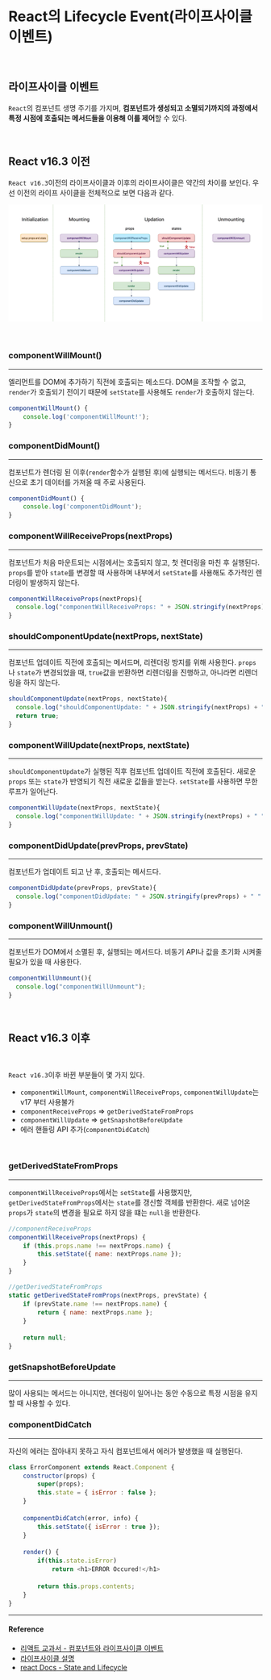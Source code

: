 # React의 Lifecycle Event(라이프사이클 이벤트)

<br/>

## 라이프사이클 이벤트

`React`의 컴포넌트 생명 주기를 가지며, **컴포넌트가 생성되고 소멸되기까지의 과정에서 특정 시점에 호출되는 메서드들을 이용해 이를 제어**할 수 있다.

<br/>

## React v16.3 이전

`React v16.3`이전의 라이프사이클과 이후의 라이프사이클은 약간의 차이를 보인다. 우선 이전의 라이프 사이클을 전체적으로 보면 다음과 같다.

![react_lifecylce](/assets/images/react_lifecylce.png)

<br/>

### componentWillMount()

---

엘리먼트를 DOM에 추가하기 직전에 호출되는 메소드다.
DOM을 조작할 수 없고, `render`가 호출되기 전이기 때문에 `setState`를 사용해도 `render`가 호출하지 않는다.

```js
componentWillMount() {
    console.log('componentWillMount!');
}
```

### componentDidMount()

---

컴포넌트가 렌더링 된 이후(`render`함수가 실행된 후)에 실행되는 메서드다. 비동기 통신으로 초기 데이터를 가져올 때 주로 사용된다.

```js
componentDidMount() {
    console.log('componentDidMount');
}
```

### componentWillReceiveProps(nextProps)

---

컴포넌트가 처음 마운트되는 시점에서는 호출되지 않고, 첫 렌더링을 마친 후 실행된다. `props`를 받아 `state`를 변경할 때 사용하며 내부에서 `setState`를 사용해도 추가적인 렌더링이 발생하지 않는다.

```js
componentWillReceiveProps(nextProps){
  console.log("componentWillReceiveProps: " + JSON.stringify(nextProps));
}
```

### shouldComponentUpdate(nextProps, nextState)

---

컴포넌트 업데이트 직전에 호출되는 메서드며, 리렌더링 방지를 위해 사용한다.
`props`나 `state`가 변경되었을 때, `true`값을 반환하면 리렌더링을 진행하고, 아니라면 리렌더링을 하지 않는다.

```js
shouldComponentUpdate(nextProps, nextState){
  console.log("shouldComponentUpdate: " + JSON.stringify(nextProps) + " " + JSON.stringify(nextState));
  return true;
}
```

### componentWillUpdate(nextProps, nextState)

---

`shouldComponentUpdate`가 실행된 직후 컴포넌트 업데이트 직전에 호출된다. 새로운 `props` 또는 `state`가 반영되기 직전 새로운 값들을 받는다. `setState`를 사용하면 무한 루프가 일어난다.

```js
componentWillUpdate(nextProps, nextState){
  console.log("componentWillUpdate: " + JSON.stringify(nextProps) + " " + JSON.stringify(nextState));
}
```

### componentDidUpdate(prevProps, prevState)

---

컴포넌트가 업데이트 되고 난 후, 호출되는 메서드다.

```js
componentDidUpdate(prevProps, prevState){
  console.log("componentDidUpdate: " + JSON.stringify(prevProps) + " " + JSON.stringify(prevState));
}
```

### componentWillUnmount()

---

컴포넌트가 DOM에서 소멸된 후, 실행되는 메서드다. 비동기 API나 값을 초기화 시켜줄 필요가 있을 때 사용한다.

```js
componentWillUnmount(){
  console.log("componentWillUnmount");
}
```

<br/>

## React v16.3 이후

<br/>

`React v16.3`이후 바뀐 부분들이 몇 가지 있다.

- `componentWillMount`, `componentWillReceiveProps`, `componentWillUpdate`는 v17 부터 사용불가
- `componentReceiveProps` => `getDerivedStateFromProps`
- `componentWillUpdate` => `getSnapshotBeforeUpdate`
- 에러 핸들링 API 추가(`componentDidCatch`)

<br/>

### getDerivedStateFromProps

---

`componentWillReceiveProps`에서는 `setState`를 사용했지만, `getDerivedStateFromProps`에서는 `state`를 갱신할 객체를 반환한다. 새로 넘어온 `props`가 `state`의 변경을 필요로 하지 않을 떄는 `null`을 반환한다.

```js
//componentReceiveProps
componentWillReceiveProps(nextProps) {
    if (this.props.name !== nextProps.name) {
        this.setState({ name: nextProps.name });
    }
}
```

```js
//getDerivedStateFromProps
static getDerivedStateFromProps(nextProps, prevState) {
    if (prevState.name !== nextProps.name) {
        return { name: nextProps.name };
    }

    return null;
}
```

### getSnapshotBeforeUpdate

---

많이 사용되는 메서드는 아니지만, 렌더링이 일어나는 동안 수동으로 특정 시점을 유지할 때 사용할 수 있다.

### componentDidCatch

---

자신의 에러는 잡아내지 못하고 자식 컴포넌트에서 에러가 발생했을 때 실행된다.

```js
class ErrorComponent extends React.Component {
    constructor(props) {
        super(props);
        this.state = { isError : false };
    }

    componentDidCatch(error, info) {
        this.setState({ isError : true });
    }

    render() {
        if(this.state.isError)
            return <h1>ERROR Occured!</h1>
        
        return this.props.contents;
    }
}
```

---

#### Reference

- [리액트 교과서 - 컴포넌트와 라이프사이클 이벤트](https://velog.io/@kyusung/%EB%A6%AC%EC%95%A1%ED%8A%B8-%EA%B5%90%EA%B3%BC%EC%84%9C-%EC%BB%B4%ED%8F%AC%EB%84%8C%ED%8A%B8%EC%99%80-%EB%9D%BC%EC%9D%B4%ED%94%84%EC%82%AC%EC%9D%B4%ED%81%B4-%EC%9D%B4%EB%B2%A4%ED%8A%B8)
- [라이프사이클 설명](http://projects.wojtekmaj.pl/react-lifecycle-methods-diagram/)
- [react Docs - State and Lifecycle](https://reactjs.org/docs/state-and-lifecycle.html)
